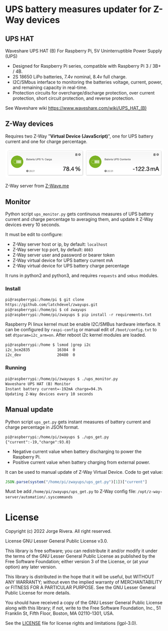 # UPS battery measures updater for Z-Way devices

## UPS HAT
Waveshare UPS HAT (B) For Raspberry Pi, 5V Uninterruptible Power Supply (UPS)

- Designed for Raspberry Pi series, compatible with Raspberry Pi 3 / 3B+ / 4B.
- 2S 18650 LiPo batteries, 7.4v nominal, 8.4v full charge.
- I2C/SMbus interface to monitoring the batteries voltage, current, power, and remaining capacity in real-time.
- Protection circuits for overcharge/discharge protection, over current protection, short circuit protection, and reverse protection.

See Waveshare wiki https://www.waveshare.com/wiki/UPS_HAT_(B)

## Z-Way devices

Requires two Z-Way "**Virtual Device (JavaScript)**", one for UPS battery current and one for charge percentage.

![Z-Way UPS devices](Z-Way_UPS_devices.png)

Z-Way server from [Z-Wave.me](https://z-wave.me/)

## Monitor
Python script `ups_monitor.py` gets continuous measures of UPS battery current and charge percentage to averaging them, and update it Z-Way devices every 10 seconds.

It must be edit to configure:
- Z-Way server host or ip, by default: `localhost`
- Z-Way server tcp port, by default: `8083`
- Z-Way server user and password or bearer token
- Z-Way virtual device for UPS battery current mA
- Z-Way virtual device for UPS battery charge percentage
  
It runs in python2 and python3, and requires `requests` and `smbus` modules.

### Install
```
pi@raspberrypi:/home/pi $ git clone https://github.com/latchdevel/zwayups.git
pi@raspberrypi:/home/pi $ cd zwayups
pi@raspberrypi:/home/pi/zwayups $ pip install -r requirements.txt
```

Raspberry Pi linux kernel must be enable I2C/SMBus hardware interface. 
It can be configured by `raspi-config` or manual edit of `/boot/config.txt` to set `dtparam=i2c_arm=on`.
After reboot i2c kernel modules are loaded.
```
pi@raspberrypi:/home $ lsmod |grep i2c
i2c_bcm2835            16384  0
i2c_dev                20480  0
```
### Running
```
pi@raspberrypi:/home/pi/zwayups $ ./ups_monitor.py
Waveshare UPS HAT (B) Monitor
Instant battery current=-192mA charge=94.3%
Updating Z-Way devices every 10 seconds
```

## Manual update 
Python script `ups_get.py` gets instant measures of battery current and charge percentage in JSON format.

```
pi@raspberrypi:/home/pi/zwayups $ ./ups_get.py
{"current":-19,"charge":93.0}
```
- Negative current value when battery discharging to power the Raspberry Pi.
- Positive current value when battery charging from external power.

It can be used to manual update of Z-Way Virtual Device. Code to get value:
```js
JSON.parse(system("/home/pi/zwayups/ups_get.py")[1])["current"]
```

Must be add `/home/pi/zwayups/ups_get.py` to Z-Way config file: `/opt/z-way-server/automation/.syscommands`

# License
Copyright (c) 2022 Jorge Rivera. All right reserved.

License GNU Lesser General Public License v3.0.

This library is free software; you can redistribute it and/or
modify it under the terms of the GNU Lesser General Public
License as published by the Free Software Foundation; either
version 3 of the License, or (at your option) any later version.

This library is distributed in the hope that it will be useful,
but WITHOUT ANY WARRANTY; without even the implied warranty of
MERCHANTABILITY or FITNESS FOR A PARTICULAR PURPOSE.  See the GNU
Lesser General Public License for more details.

You should have received a copy of the GNU Lesser General Public License 
along with this library; if not, write to the Free Software Foundation, 
Inc., 51 Franklin St, Fifth Floor, Boston, MA  02110-1301, USA.

See the [LICENSE](LICENSE.txt) file for license rights and limitations (lgpl-3.0).